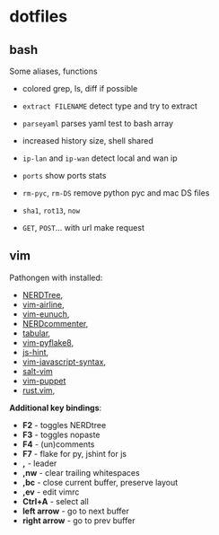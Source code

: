 dotfiles
========

bash
-----
Some aliases, functions

 - colored grep, ls, diff if possible
 - `extract FILENAME` detect type and try to extract
 - `parseyaml` parses yaml test to bash array
 - increased history size, shell shared 


 - `ip-lan` and `ip-wan` detect local and wan ip
 - `ports` show ports stats
 - `rm-pyc`, `rm-DS` remove python pyc and mac DS files
 - `sha1`, `rot13`, `now`
 - `GET`, `POST`... with url make request

vim
------
Pathongen with installed:

 - [NERDTree](https://github.com/scrooloose/nerdtree.git),
 - [vim-airline](https://github.com/bling/vim-airline.git), 
 - [vim-eunuch](https://github.com/tpope/vim-eunuch.git),
 - [NERDcommenter](https://github.com/scrooloose/nerdcommenter.git),
 - [tabular](https://github.com/godlygeek/tabular.git),
 - [vim-pyflake8](https://github.com/nvie/vim-flake8.git),
 - [js-hint](https://github.com/Shutnik/jshint2.vim.git),
 - [vim-javascript-syntax](https://github.com/jelera/vim-javascript-syntax.git),
 - [salt-vim](https://github.com/saltstack/salt-vim)
 - [vim-puppet](https://github.com/rodjek/vim-puppet)
 - [rust.vim](https://github.com/wting/rust.vim.git),

**Additional key bindings**:

 - **F2** - toggles NERDtree
 - **F3** - toggles nopaste
 - **F4** - (un)comments
 - **F7** - flake for py, jshint for js
 - **,**  - leader
 - **,nw** - clear trailing whitespaces
 - **,bc**  - close current buffer, preserve layout
 - **,ev**  - edit vimrc
 - **Ctrl+A**  - select all
 - **left arrow** - go to next buffer
 - **right arrow** - go to prev buffer


  



